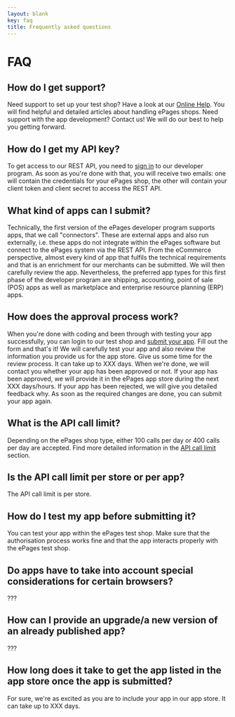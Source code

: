```yaml
---
layout: blank
key: faq
title: Frequently asked questions
---
```


# FAQ

## How do I get support? ##

Need support to set up your test shop? Have a look at our [Online Help](https://www.online-help-center.com/). You will find helpful and detailed articles about handling ePages shops.
Need support with the app development? Contact us! We will do our best to help you getting forward.

## How do I get my API key? ##

To get access to our REST API, you need to [sign in](page:apps-getting-started#registration) to our developer program. As soon as you're done with that, you will receive two emails: one will contain the credentials for your ePages shop, the other will contain your client token and client secret to access the REST API.

## What kind of apps can I submit? ##

Technically, the first version of the ePages developer program supports apps, that we call "connectors". These are external apps and also run externally, i.e. these apps do not integrate within the ePages software but connect to the ePages system via the REST API. From the eCommerce perspective, almost every kind of app that fulfils the technical requirements and that is an enrichment for our merchants can be submitted. We will then carefully review the app.
Nevertheless, the preferred app types for this first phase of the developer program are shipping, accounting, point of sale (POS) apps as well as marketplace and enterprise resource planning (ERP) apps.

## How does the approval process work? ##

When you're done with coding and been through with testing your app successfully, you can login to our test shop and [submit your app](page:apps-develop-app#submit-an-app). Fill out the form and that's it! We will carefully test your app and also review the information you provide us for the app store. Give us some time for the review process. It can take up to XXX days. When we're done, we will contact you whether your app has been approved or not. If your app has been approved, we will provide it in the ePages app store during the next XXX days/hours. If your app has been rejected, we will give you detailed feedback why. As soon as the required changes are done, you can submit your app again.

## What is the API call limit? ##

Depending on the ePages shop type, either 100 calls per day or 400 calls per day are accepted. Find more detailed information in the [API call limit](page:apps-getting-started.html#call-limits) section.

## Is the API call limit per store or per app? ##

The API call limit is per store.

## How do I test my app before submitting it?

You can test your app within the ePages test shop. Make sure that the authorisation process works fine and that the app interacts properly with the ePages test shop.

## Do apps have to take into account special considerations for certain browsers? ##

???

## How can I provide an upgrade/a new version of an already published app? ##

???

## How long does it take to get the app listed in the app store once the app is submitted? ##

For sure, we're as excited as you are to include your app in our app store. It can take up to XXX days.
